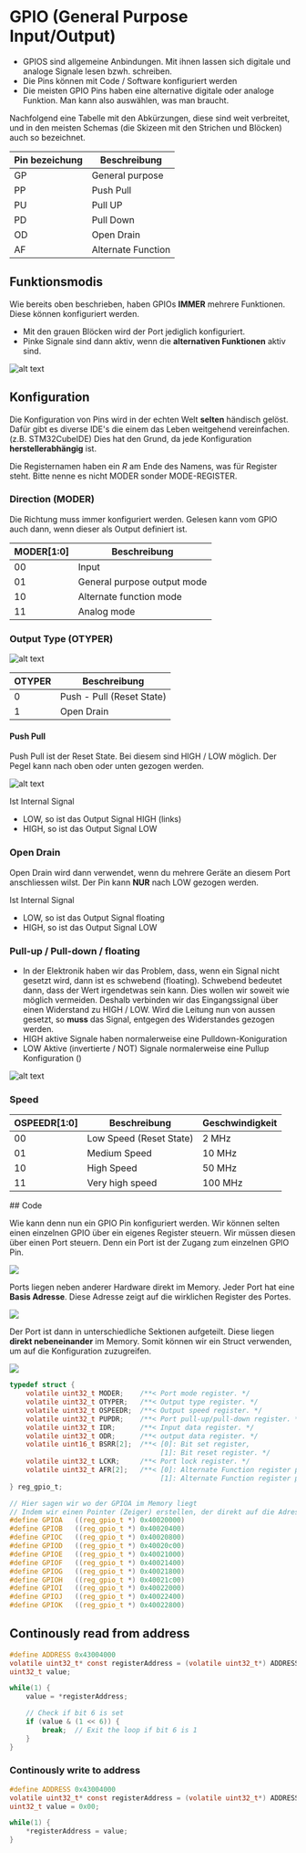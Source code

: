 # GPIO (General Purpose Input/Output)

- GPIOS sind allgemeine Anbindungen. Mit ihnen lassen sich digitale und analoge Signale lesen bzwh. schreiben.
- Die Pins können mit Code / Software konfiguriert werden
- Die meisten GPIO Pins haben eine alternative digitale oder analoge Funktion. Man kann also auswählen, was man braucht.

Nachfolgend eine Tabelle mit den Abkürzungen, diese sind weit verbreitet, und in den meisten Schemas (die Skizeen mit den Strichen und Blöcken) auch so bezeichnet.

| Pin bezeichung | Beschreibung |
|----------------|--------------|
| GP | General purpose |
| PP | Push Pull |
| PU | Pull UP |
| PD | Pull Down |
| OD | Open Drain |
| AF | Alternate Function |


## Funktionsmodis

Wie bereits oben beschrieben, haben GPIOs **IMMER** mehrere Funktionen. Diese können konfiguriert werden.


- Mit den grauen Blöcken wird der Port jediglich konfiguriert.
- Pinke Signale sind dann aktiv, wenn die **alternativen Funktionen** aktiv sind.

![alt text](media/image-24.png)


## Konfiguration

Die Konfiguration von Pins wird in der echten Welt **selten** händisch gelöst. Dafür gibt es diverse IDE's die einem das Leben weitgehend vereinfachen. (z.B. STM32CubeIDE) Dies hat den Grund, da jede Konfiguration **herstellerabhängig** ist.

Die Registernamen haben ein *R* am Ende des Namens, was für Register steht. Bitte nenne es nicht MODER sonder MODE-REGISTER.

### Direction (MODER)

Die Richtung muss immer konfiguriert werden. Gelesen kann vom GPIO auch dann, wenn dieser als Output definiert ist.

| MODER\[1:0\] | Beschreibung |
|--------------|--------------|
| 00 | Input |
| 01 | General purpose output mode |
| 10 | Alternate function mode |
| 11 | Analog mode |

### Output Type (OTYPER)

![alt text](media/image-25.png)

| OTYPER | Beschreibung | 
|--------|--------------|
| 0 | Push - Pull (Reset State) |
| 1 | Open Drain |



#### Push Pull

Push Pull ist der Reset State. Bei diesem sind HIGH / LOW möglich. Der Pegel kann nach oben oder unten gezogen werden.

![alt text](media/image-26.png)

Ist Internal Signal
- LOW, so ist das Output Signal HIGH (links)
- HIGH, so ist das Output Signal LOW

### Open Drain

Open Drain wird dann verwendet, wenn du mehrere Geräte an diesem Port anschliessen wilst. Der Pin kann **NUR** nach LOW gezogen werden. 

Ist Internal Signal
- LOW, so ist das Output Signal floating
- HIGH, so ist das Output Signal LOW



### Pull-up / Pull-down / floating


- In der Elektronik haben wir das Problem, dass, wenn ein Signal nicht gesetzt wird, dann ist es schwebend (floating). Schwebend bedeutet dann, dass der Wert irgendetwas sein kann. Dies wollen wir soweit wie möglich vermeiden. Deshalb verbinden wir das Eingangssignal über einen Widerstand zu HIGH / LOW. Wird die Leitung nun von aussen gesetzt, so **muss** das Signal, entgegen des Widerstandes gezogen werden.
- HIGH aktive Signale haben normalerweise eine Pulldown-Koniguration
- LOW Aktive (invertierte / NOT) Signale normalerweise eine Pullup Konfiguration ()

![alt text](media/5DA671DF-002F-45DD-B999-590E1F072500.jpeg)


### Speed

| OSPEEDR\[1:0\] | Beschreibung | Geschwindigkeit |
|----------------|--------------|-----------------|
| 00 | Low Speed (Reset State)| 2 MHz |
| 01 | Medium Speed | 10 MHz |
| 10 | High Speed | 50 MHz |
| 11 | Very high speed | 100 MHz |


## Code

Wie kann denn nun ein GPIO Pin konfiguriert werden. Wir können selten einen einzelnen GPIO über ein eigenes Register steuern. Wir müssen diesen über einen Port steuern. Denn ein Port ist der Zugang zum einzelnen GPIO Pin.

![](media/GPIO/Ports.png)


Ports liegen neben anderer Hardware direkt im Memory. Jeder Port hat eine **Basis Adresse**. Diese Adresse zeigt auf die wirklichen Register des Portes.

![](media/GPIO/Memory%20Map.png)


Der Port ist dann in unterschiedliche Sektionen aufgeteilt. Diese liegen **direkt nebeneinander** im Memory. Somit können wir ein Struct verwenden, um auf die Konfiguration zuzugreifen.

![](media/GPIO/Registers.png)


```c
typedef struct {
    volatile uint32_t MODER;    /**< Port mode register. */
    volatile uint32_t OTYPER;   /**< Output type register. */
    volatile uint32_t OSPEEDR;  /**< Output speed register. */
    volatile uint32_t PUPDR;    /**< Port pull-up/pull-down register. */
    volatile uint32_t IDR;      /**< Input data register. */
    volatile uint32_t ODR;      /**< output data register. */
    volatile uint16_t BSRR[2];  /**< [0]: Bit set register, 
                                     [1]: Bit reset register. */
    volatile uint32_t LCKR;     /**< Port lock register. */
    volatile uint32_t AFR[2];   /**< [0]: Alternate Function register pin 0..7, 
                                     [1]: Alternate Function register pin 8..15. */
} reg_gpio_t;

// Hier sagen wir wo der GPIOA im Memory liegt
// Indem wir einen Pointer (Zeiger) erstellen, der direkt auf die Adresse zeigt
#define GPIOA   ((reg_gpio_t *) 0x40020000)
#define GPIOB   ((reg_gpio_t *) 0x40020400)
#define GPIOC   ((reg_gpio_t *) 0x40020800)
#define GPIOD   ((reg_gpio_t *) 0x40020c00)
#define GPIOE   ((reg_gpio_t *) 0x40021000)
#define GPIOF   ((reg_gpio_t *) 0x40021400)
#define GPIOG   ((reg_gpio_t *) 0x40021800)
#define GPIOH   ((reg_gpio_t *) 0x40021c00)
#define GPIOI   ((reg_gpio_t *) 0x40022000)
#define GPIOJ   ((reg_gpio_t *) 0x40022400)
#define GPIOK   ((reg_gpio_t *) 0x40022800)
```


## Continously read from address

```c
#define ADDRESS 0x43004000
volatile uint32_t* const registerAddress = (volatile uint32_t*) ADDRESS;
uint32_t value;

while(1) {
    value = *registerAddress;

    // Check if bit 6 is set
    if (value & (1 << 6)) {
        break;  // Exit the loop if bit 6 is 1
    }
}
```


### Continously write to address

```c
#define ADDRESS 0x43004000
volatile uint32_t* const registerAddress = (volatile uint32_t*) ADDRESS;
uint32_t value = 0x00;

while(1) {
    *registerAddress = value;
}
```